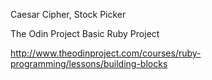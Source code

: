 Caesar Cipher, Stock Picker

The Odin Project
Basic Ruby Project

http://www.theodinproject.com/courses/ruby-programming/lessons/building-blocks
